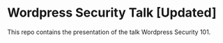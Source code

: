 # Wordpress Security Talk [Updated]
This repo contains the presentation of the talk Wordpress Security 101.
